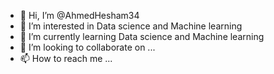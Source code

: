 - 👋 Hi, I’m @AhmedHesham34
- 👀 I’m interested in Data science and Machine learning
- 🌱 I’m currently learning Data science and Machine learning
- 💞️ I’m looking to collaborate on ...
- 📫 How to reach me ...

<!---
AhmedHesham34/AhmedHesham34 is a ✨ special ✨ repository because its `README.md` (this file) appears on your GitHub profile.
You can click the Preview link to take a look at your changes.
--->
